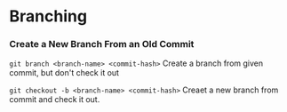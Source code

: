 # Branching


### Create a New Branch From an Old Commit

`git branch <branch-name> <commit-hash>`
Create a branch from given commit, but don't check it out

`git checkout -b <branch-name> <commit-hash>`
Creaet a new branch from commit and check it out.
